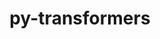 ---
title: "py-transformers"
layout: cache
categories: [package, develop]
meta: {"compilers": ["apple-clang@=15.0.0", "gcc@=13.2.0"], "num_specs": 20, "num_specs_by_stack": {"ml-darwin-aarch64-mps": 3, "ml-linux-aarch64-cpu": 9, "ml-linux-aarch64-cuda": 9, "ml-linux-x86_64-cpu": 7, "ml-linux-x86_64-cuda": 7, "ml-linux-x86_64-rocm": 7, "root": 20}, "oss": ["ubuntu24.04", "ventura"], "platforms": ["darwin", "linux"], "stacks": ["ml-darwin-aarch64-mps", "ml-linux-aarch64-cpu", "ml-linux-aarch64-cuda", "ml-linux-x86_64-cpu", "ml-linux-x86_64-cuda", "ml-linux-x86_64-rocm", "root"], "targets": ["aarch64", "x86_64_v3"], "versions": ["4.42.3", "4.48.3"]}
spec_details: [{"compiler": "gcc@=13.2.0", "hash": "3gnunabvnuvlzvsyu2cbhg5mhbnhpf5h", "os": "ubuntu24.04", "platform": "linux", "size": "-", "stacks": ["ml-linux-aarch64-cpu", "ml-linux-aarch64-cuda", "root"], "tarball": "https://binaries.spack.io/develop/build_cache/linux-ubuntu24.04-aarch64/gcc-13.2.0/py-transformers-4.48.3/linux-ubuntu24.04-aarch64-gcc-13.2.0-py-transformers-4.48.3-3gnunabvnuvlzvsyu2cbhg5mhbnhpf5h.spack", "target": "aarch64", "variants": ["build_system=python_pip"], "versions": ["4.48.3"]}, {"compiler": "gcc@=13.2.0", "hash": "5sm2qwrdzgi2gxnxmx4p37hluxqr6sbz", "os": "ubuntu24.04", "platform": "linux", "size": "-", "stacks": ["ml-linux-aarch64-cpu", "ml-linux-aarch64-cuda", "root"], "tarball": "https://binaries.spack.io/develop/build_cache/linux-ubuntu24.04-aarch64/gcc-13.2.0/py-transformers-4.48.3/linux-ubuntu24.04-aarch64-gcc-13.2.0-py-transformers-4.48.3-5sm2qwrdzgi2gxnxmx4p37hluxqr6sbz.spack", "target": "aarch64", "variants": ["build_system=python_pip"], "versions": ["4.48.3"]}, {"compiler": "apple-clang@=15.0.0", "hash": "5yivon52qlt5eh5kbrxvsya76zjuubul", "os": "ventura", "platform": "darwin", "size": "-", "stacks": ["ml-darwin-aarch64-mps", "root"], "tarball": "https://binaries.spack.io/develop/build_cache/darwin-ventura-aarch64/apple-clang-15.0.0/py-transformers-4.42.3/darwin-ventura-aarch64-apple-clang-15.0.0-py-transformers-4.42.3-5yivon52qlt5eh5kbrxvsya76zjuubul.spack", "target": "aarch64", "variants": ["build_system=python_pip"], "versions": ["4.42.3"]}, {"compiler": "gcc@=13.2.0", "hash": "6bv6mt5whdnfszmpzgo7ojfvhlvidvw2", "os": "ubuntu24.04", "platform": "linux", "size": "-", "stacks": ["ml-linux-aarch64-cpu", "ml-linux-aarch64-cuda", "root"], "tarball": "https://binaries.spack.io/develop/build_cache/linux-ubuntu24.04-aarch64/gcc-13.2.0/py-transformers-4.42.3/linux-ubuntu24.04-aarch64-gcc-13.2.0-py-transformers-4.42.3-6bv6mt5whdnfszmpzgo7ojfvhlvidvw2.spack", "target": "aarch64", "variants": ["build_system=python_pip"], "versions": ["4.42.3"]}, {"compiler": "gcc@=13.2.0", "hash": "bhzvs2hzmspk3nnwbqvxef2gad2gbyos", "os": "ubuntu24.04", "platform": "linux", "size": "-", "stacks": ["ml-linux-aarch64-cpu", "ml-linux-aarch64-cuda", "root"], "tarball": "https://binaries.spack.io/develop/build_cache/linux-ubuntu24.04-aarch64/gcc-13.2.0/py-transformers-4.48.3/linux-ubuntu24.04-aarch64-gcc-13.2.0-py-transformers-4.48.3-bhzvs2hzmspk3nnwbqvxef2gad2gbyos.spack", "target": "aarch64", "variants": ["build_system=python_pip"], "versions": ["4.48.3"]}, {"compiler": "gcc@=13.2.0", "hash": "c32pcvndz75tikuxpuaufml4mbe6zsee", "os": "ubuntu24.04", "platform": "linux", "size": "-", "stacks": ["ml-linux-aarch64-cpu", "ml-linux-aarch64-cuda", "root"], "tarball": "https://binaries.spack.io/develop/build_cache/linux-ubuntu24.04-aarch64/gcc-13.2.0/py-transformers-4.48.3/linux-ubuntu24.04-aarch64-gcc-13.2.0-py-transformers-4.48.3-c32pcvndz75tikuxpuaufml4mbe6zsee.spack", "target": "aarch64", "variants": ["build_system=python_pip"], "versions": ["4.48.3"]}, {"compiler": "gcc@=13.2.0", "hash": "fwppcm53bvyrthxoktrvsnk25bwqj4g2", "os": "ubuntu24.04", "platform": "linux", "size": "-", "stacks": ["ml-linux-aarch64-cpu", "ml-linux-aarch64-cuda", "root"], "tarball": "https://binaries.spack.io/develop/build_cache/linux-ubuntu24.04-aarch64/gcc-13.2.0/py-transformers-4.42.3/linux-ubuntu24.04-aarch64-gcc-13.2.0-py-transformers-4.42.3-fwppcm53bvyrthxoktrvsnk25bwqj4g2.spack", "target": "aarch64", "variants": ["build_system=python_pip"], "versions": ["4.42.3"]}, {"compiler": "gcc@=13.2.0", "hash": "gu7vvee3kcr46hrnfxglbl4lstxyyfdg", "os": "ubuntu24.04", "platform": "linux", "size": "-", "stacks": ["ml-linux-x86_64-cpu", "ml-linux-x86_64-cuda", "ml-linux-x86_64-rocm", "root"], "tarball": "https://binaries.spack.io/develop/build_cache/linux-ubuntu24.04-x86_64_v3/gcc-13.2.0/py-transformers-4.42.3/linux-ubuntu24.04-x86_64_v3-gcc-13.2.0-py-transformers-4.42.3-gu7vvee3kcr46hrnfxglbl4lstxyyfdg.spack", "target": "x86_64_v3", "variants": ["build_system=python_pip"], "versions": ["4.42.3"]}, {"compiler": "gcc@=13.2.0", "hash": "gysy76rsrzvhwg7w67sv2cyjyvazjqtx", "os": "ubuntu24.04", "platform": "linux", "size": "-", "stacks": ["ml-linux-x86_64-cpu", "ml-linux-x86_64-cuda", "ml-linux-x86_64-rocm", "root"], "tarball": "https://binaries.spack.io/develop/build_cache/linux-ubuntu24.04-x86_64_v3/gcc-13.2.0/py-transformers-4.48.3/linux-ubuntu24.04-x86_64_v3-gcc-13.2.0-py-transformers-4.48.3-gysy76rsrzvhwg7w67sv2cyjyvazjqtx.spack", "target": "x86_64_v3", "variants": ["build_system=python_pip"], "versions": ["4.48.3"]}, {"compiler": "gcc@=13.2.0", "hash": "iwip2brsmg65my444y4zbsrfz5wsc3vk", "os": "ubuntu24.04", "platform": "linux", "size": "-", "stacks": ["root"], "tarball": "https://binaries.spack.io/develop/build_cache/linux-ubuntu24.04-x86_64_v3/gcc-13.2.0/py-transformers-4.42.3/linux-ubuntu24.04-x86_64_v3-gcc-13.2.0-py-transformers-4.42.3-iwip2brsmg65my444y4zbsrfz5wsc3vk.spack", "target": "x86_64_v3", "variants": ["build_system=python_pip"], "versions": ["4.42.3"]}, {"compiler": "apple-clang@=15.0.0", "hash": "jpvbgkoqm3ao3hfqs5kbrhurop3amndy", "os": "ventura", "platform": "darwin", "size": "-", "stacks": ["ml-darwin-aarch64-mps", "root"], "tarball": "https://binaries.spack.io/develop/build_cache/darwin-ventura-aarch64/apple-clang-15.0.0/py-transformers-4.42.3/darwin-ventura-aarch64-apple-clang-15.0.0-py-transformers-4.42.3-jpvbgkoqm3ao3hfqs5kbrhurop3amndy.spack", "target": "aarch64", "variants": ["build_system=python_pip"], "versions": ["4.42.3"]}, {"compiler": "apple-clang@=15.0.0", "hash": "li2ybq4cqvpdaf4koe2eryqx4vx5i5zb", "os": "ventura", "platform": "darwin", "size": "-", "stacks": ["ml-darwin-aarch64-mps", "root"], "tarball": "https://binaries.spack.io/develop/build_cache/darwin-ventura-aarch64/apple-clang-15.0.0/py-transformers-4.42.3/darwin-ventura-aarch64-apple-clang-15.0.0-py-transformers-4.42.3-li2ybq4cqvpdaf4koe2eryqx4vx5i5zb.spack", "target": "aarch64", "variants": ["build_system=python_pip"], "versions": ["4.42.3"]}, {"compiler": "gcc@=13.2.0", "hash": "rlw7pernzs2ur5kv6gqsfc5gldetsvqz", "os": "ubuntu24.04", "platform": "linux", "size": "-", "stacks": ["ml-linux-x86_64-cpu", "ml-linux-x86_64-cuda", "ml-linux-x86_64-rocm", "root"], "tarball": "https://binaries.spack.io/develop/build_cache/linux-ubuntu24.04-x86_64_v3/gcc-13.2.0/py-transformers-4.42.3/linux-ubuntu24.04-x86_64_v3-gcc-13.2.0-py-transformers-4.42.3-rlw7pernzs2ur5kv6gqsfc5gldetsvqz.spack", "target": "x86_64_v3", "variants": ["build_system=python_pip"], "versions": ["4.42.3"]}, {"compiler": "gcc@=13.2.0", "hash": "rsyiek6esytwkgxfe5grmd7tjqc7hg26", "os": "ubuntu24.04", "platform": "linux", "size": "-", "stacks": ["ml-linux-aarch64-cpu", "ml-linux-aarch64-cuda", "root"], "tarball": "https://binaries.spack.io/develop/build_cache/linux-ubuntu24.04-aarch64/gcc-13.2.0/py-transformers-4.42.3/linux-ubuntu24.04-aarch64-gcc-13.2.0-py-transformers-4.42.3-rsyiek6esytwkgxfe5grmd7tjqc7hg26.spack", "target": "aarch64", "variants": ["build_system=python_pip"], "versions": ["4.42.3"]}, {"compiler": "gcc@=13.2.0", "hash": "rzby4qacdvun6fna6gir7vp7ckwrtsr2", "os": "ubuntu24.04", "platform": "linux", "size": "-", "stacks": ["ml-linux-aarch64-cpu", "ml-linux-aarch64-cuda", "root"], "tarball": "https://binaries.spack.io/develop/build_cache/linux-ubuntu24.04-aarch64/gcc-13.2.0/py-transformers-4.42.3/linux-ubuntu24.04-aarch64-gcc-13.2.0-py-transformers-4.42.3-rzby4qacdvun6fna6gir7vp7ckwrtsr2.spack", "target": "aarch64", "variants": ["build_system=python_pip"], "versions": ["4.42.3"]}, {"compiler": "gcc@=13.2.0", "hash": "s53fpxxgkm2hojeqnuqwwawp4es62mns", "os": "ubuntu24.04", "platform": "linux", "size": "-", "stacks": ["ml-linux-aarch64-cpu", "ml-linux-aarch64-cuda", "root"], "tarball": "https://binaries.spack.io/develop/build_cache/linux-ubuntu24.04-aarch64/gcc-13.2.0/py-transformers-4.42.3/linux-ubuntu24.04-aarch64-gcc-13.2.0-py-transformers-4.42.3-s53fpxxgkm2hojeqnuqwwawp4es62mns.spack", "target": "aarch64", "variants": ["build_system=python_pip"], "versions": ["4.42.3"]}, {"compiler": "gcc@=13.2.0", "hash": "up4pa5hlajs25dgh6uyj6txw6b6kp4jp", "os": "ubuntu24.04", "platform": "linux", "size": "-", "stacks": ["ml-linux-x86_64-cpu", "ml-linux-x86_64-cuda", "ml-linux-x86_64-rocm", "root"], "tarball": "https://binaries.spack.io/develop/build_cache/linux-ubuntu24.04-x86_64_v3/gcc-13.2.0/py-transformers-4.48.3/linux-ubuntu24.04-x86_64_v3-gcc-13.2.0-py-transformers-4.48.3-up4pa5hlajs25dgh6uyj6txw6b6kp4jp.spack", "target": "x86_64_v3", "variants": ["build_system=python_pip"], "versions": ["4.48.3"]}, {"compiler": "gcc@=13.2.0", "hash": "x6f5hzbyswaieyecimhsu4fy2ojzfmut", "os": "ubuntu24.04", "platform": "linux", "size": "-", "stacks": ["ml-linux-x86_64-cpu", "ml-linux-x86_64-cuda", "ml-linux-x86_64-rocm", "root"], "tarball": "https://binaries.spack.io/develop/build_cache/linux-ubuntu24.04-x86_64_v3/gcc-13.2.0/py-transformers-4.42.3/linux-ubuntu24.04-x86_64_v3-gcc-13.2.0-py-transformers-4.42.3-x6f5hzbyswaieyecimhsu4fy2ojzfmut.spack", "target": "x86_64_v3", "variants": ["build_system=python_pip"], "versions": ["4.42.3"]}, {"compiler": "gcc@=13.2.0", "hash": "yofzbclzz35pjy4uxha2gwgarldvfkuu", "os": "ubuntu24.04", "platform": "linux", "size": "-", "stacks": ["ml-linux-x86_64-cpu", "ml-linux-x86_64-cuda", "ml-linux-x86_64-rocm", "root"], "tarball": "https://binaries.spack.io/develop/build_cache/linux-ubuntu24.04-x86_64_v3/gcc-13.2.0/py-transformers-4.48.3/linux-ubuntu24.04-x86_64_v3-gcc-13.2.0-py-transformers-4.48.3-yofzbclzz35pjy4uxha2gwgarldvfkuu.spack", "target": "x86_64_v3", "variants": ["build_system=python_pip"], "versions": ["4.48.3"]}, {"compiler": "gcc@=13.2.0", "hash": "yqq727vnwdg6tfivqcsc6mpetwct55re", "os": "ubuntu24.04", "platform": "linux", "size": "-", "stacks": ["ml-linux-x86_64-cpu", "ml-linux-x86_64-cuda", "ml-linux-x86_64-rocm", "root"], "tarball": "https://binaries.spack.io/develop/build_cache/linux-ubuntu24.04-x86_64_v3/gcc-13.2.0/py-transformers-4.48.3/linux-ubuntu24.04-x86_64_v3-gcc-13.2.0-py-transformers-4.48.3-yqq727vnwdg6tfivqcsc6mpetwct55re.spack", "target": "x86_64_v3", "variants": ["build_system=python_pip"], "versions": ["4.48.3"]}]
---